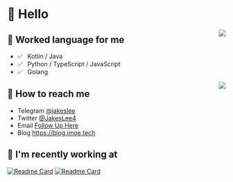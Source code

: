 # 👋 Hello

<img align="right" src="https://github-readme-stats.vercel.app/api?username=jakeslee&show_icons=true&icon_color=0366d6&text_color=24292e&bg_color=ffffff&hide_title=true" />


## 💬 Worked language for me

- ✅ ⁠ ⁢⁣⁡⁠ ⁢⁣⁡Kotlin / Java
- ✅ ⁠ ⁢⁣⁡⁠ ⁢⁣⁡Python / TypeScript / JavaScript
- ✅ ⁠ ⁢⁣⁡⁠ ⁢⁣⁡Golang

<img align="right" src="https://github-readme-stats.vercel.app/api/top-langs/?username=jakeslee&layout=compact"/>

## 📮 How to reach me

- Telegram [@jakeslee](https://t.me/jakeslee)
- Twitter [@JakesLee4](https://twitter.com/JakesLee4)
- Email [Follow Up Here](mailto:jakeslee66@gmail.com)
- Blog https://blog.imoe.tech

## 👀 I'm recently working at


[![Readme Card](https://github-readme-stats.vercel.app/api/pin/?username=jakeslee&repo=aliyundrive-webdav&show_owner=true)](https://github.com/anuraghazra/github-readme-stats)
[![Readme Card](https://github-readme-stats.vercel.app/api/pin/?username=jakeslee&repo=aliyundrive&show_owner=true)](https://github.com/anuraghazra/github-readme-stats)

